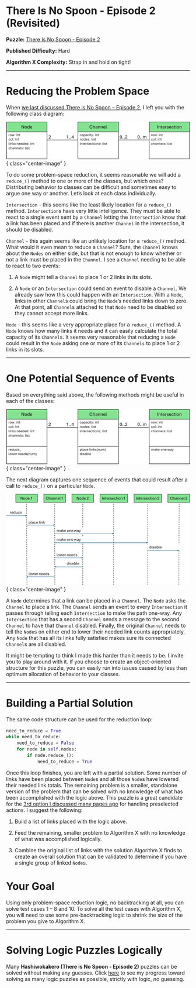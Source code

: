 # There Is No Spoon - Episode 2 (Revisited)

__Puzzle:__ [There Is No Spoon - Episode 2](https://www.codingame.com/training/hard/there-is-no-spoon-episode-2)

__Published Difficulty:__ Hard

__Algorithm X Complexity:__ Strap in and hold on tight!

---

# Reducing the Problem Space

When [we last discussed There is No Spoon – Episode 2](../10-your-turn/05-no-spoon-2.md), I left you with the following class diagram:

![No Spoon 2 - OOD](NoSpoon2ClassesWithLists.png){ class="center-image" }

To do some problem-space reduction, it seems reasonable we will add a `reduce_()` method to one or more of the classes, but which ones? Distributing behavior to classes can be difficult and sometimes easy to argue one way or another. Let’s look at each class individually.

`Intersection` - this seems like the least likely location for a `reduce_()` method. `Intersection`s have very little intelligence. They must be able to react to a single event sent by a `Channel` letting the `Intersection` know that a link has been placed and if there is another `Channel` in the intersection, it should be disabled.

`Channel` - this again seems like an unlikely location for a `reduce_()` method. What would it even mean to reduce a `Channel`? Sure, the `Channel` knows about the `Nodes` on either side, but that is not enough to know whether or not a link must be placed in the `Channel`. I see a `Channel` needing to be able to react to two events:

1. A `Node` might tell a `Channel` to place 1 or 2 links in its slots.

1. A `Node` or an `Intersection` could send an event to disable a `Channel`. We already saw how this could happen with an `Intersection`. With a `Node`, links in other `Channel`s could bring the `Node`’s needed links down to zero. At that point, all `Channel`s attached to that `Node` need to be disabled so they cannot accept more links.

`Node` - this seems like a very appropriate place for a `reduce_()` method. A `Node` knows how many links it needs and it can easily calculate the total capacity of its `Channel`s. It seems very reasonable that reducing a `Node` could result in the `Node` asking one or more of its `Channels` to place 1 or 2 links in its slots.

---

# One Potential Sequence of Events

Based on everything said above, the following methods might be useful in each of the classes:

![No Spoon 2 - Classes with Methods](NoSpoonClassMethods.png){ class="center-image" }

The next diagram captures one sequence of events that could result after a call to `reduce_()` on a particular `Node`. 

![No Spoon 2 - Sequence Diagram](NoSpoonSequenceDiagram.png){ class="center-image" }

A `Node` determines that a link can be placed in a `Channel`. The `Node` asks the `Channel` to place a link. The `Channel` sends an event to every `Intersection` it passes through telling each `Intersection` to make the path one-way. Any `Intersection` that has a second `Channel` sends a message to the second `Channel` to have that `Channel` disabled. Finally, the original `Channel` needs to tell the `Node`s on either end to lower their needed link counts appropriately. Any `Node` that has all its links fully satisfied makes sure its connected `Channel`s are all disabled.

It might be tempting to think I made this harder than it needs to be. I invite you to play around with it. If you choose to create an object-oriented structure for this puzzle, you can easily run into issues caused by less than optimum allocation of behavior to your classes.

---

# Building a Partial Solution

The same code structure can be used for the reduction loop:

```python
need_to_reduce = True
while need_to_reduce:
    need_to_reduce = False
    for node in self.nodes:
        if node.reduce_():
            need_to_reduce = True
```

Once this loop finishes, you are left with a partial solution. Some number of links have been placed between `Node`s and all those `Node`s have lowered their needed link totals. The remaining problem is a smaller, standalone version of the problem that can be solved with no knowledge of what has been accomplished with the logic above. This puzzle is a great candidate for the [3rd option I discussed many pages ago](../04-your-turn/03-sudoku-cont.md#option-3-give-algorithm-x-a-partial-problem) for handling preselected actions. I suggest the following:

1. Build a list of links placed with the logic above.

1. Feed the remaining, smaller problem to Algorithm X with no knowledge of what was accomplished logically.

1. Combine the original list of links with the solution Algorithm X finds to create an overall solution that can be validated to determine if you have a single group of linked `Node`s.

# Your Goal

Using only problem-space reduction logic, no backtracking at all, you can solve test cases 1 – 8 and 10. To solve all the test cases with Algorithm X, you will need to use some pre-backtracking logic to shrink the size of the problem you give to Algorithm X.

---

# Solving Logic Puzzles Logically

Many __Hashiwokakero (There is No Spoon - Episode 2)__ puzzles can be solved without making any guesses. Click [here](../24-odds-and-ends/01-solving-with-logic-only.md) to see my progress toward solving as many logic puzzles as possible, strictly with logic, no guessing.

<BR>
